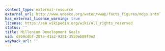 ```yaml
---
content_type: external-resource
external_url: http://www.unesco.org/water/wwap/facts_figures/mdgs.shtml
has_external_license_warning: true
license: https://en.wikipedia.org/wiki/All_rights_reserved
status: ''
title: Millenium Development Goals
uid: d959cdbf-287e-41a2-9281-3550eb89f0e2
wayback_url: ''
---
```

